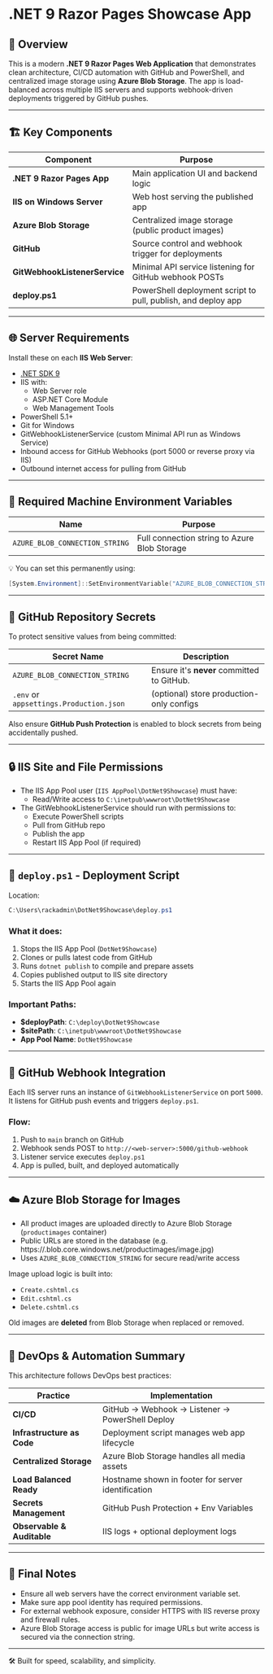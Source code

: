 # .NET 9 Razor Pages Showcase App

## 📖 Overview

This is a modern **.NET 9 Razor Pages Web Application** that demonstrates clean architecture, CI/CD automation with GitHub and PowerShell, and centralized image storage using **Azure Blob Storage**. The app is load-balanced across multiple IIS servers and supports webhook-driven deployments triggered by GitHub pushes.

---

## 🏗️ Key Components

| Component                          | Purpose                                                       |
|-----------------------------------|---------------------------------------------------------------|
| **.NET 9 Razor Pages App**        | Main application UI and backend logic                         |
| **IIS on Windows Server**         | Web host serving the published app                            |
| **Azure Blob Storage**            | Centralized image storage (public product images)             |
| **GitHub**                        | Source control and webhook trigger for deployments            |
| **GitWebhookListenerService**     | Minimal API service listening for GitHub webhook POSTs        |
| **deploy.ps1**                    | PowerShell deployment script to pull, publish, and deploy app |

---

## 🌐 Server Requirements

Install these on each **IIS Web Server**:

- [.NET SDK 9](https://dotnet.microsoft.com/en-us/download)
- IIS with:
  - Web Server role
  - ASP.NET Core Module
  - Web Management Tools
- PowerShell 5.1+
- Git for Windows
- GitWebhookListenerService (custom Minimal API run as Windows Service)
- Inbound access for GitHub Webhooks (port 5000 or reverse proxy via IIS)
- Outbound internet access for pulling from GitHub

---

## 🔐 Required Machine Environment Variables

| Name                          | Purpose                                       |
|-------------------------------|-----------------------------------------------|
| `AZURE_BLOB_CONNECTION_STRING`| Full connection string to Azure Blob Storage |

💡 You can set this permanently using:
```powershell
[System.Environment]::SetEnvironmentVariable("AZURE_BLOB_CONNECTION_STRING", "<your-connection-string>", "Machine")
```

---

## 🔐 GitHub Repository Secrets

To protect sensitive values from being committed:

| Secret Name                    | Description                                |
|--------------------------------|--------------------------------------------|
| `AZURE_BLOB_CONNECTION_STRING` | Ensure it's **never** committed to GitHub. |
| `.env` or `appsettings.Production.json` | (optional) store production-only configs |

Also ensure **GitHub Push Protection** is enabled to block secrets from being accidentally pushed.

---

## 🔒 IIS Site and File Permissions

- The IIS App Pool user (`IIS AppPool\DotNet9Showcase`) must have:
  - Read/Write access to `C:\inetpub\wwwroot\DotNet9Showcase`
- The GitWebhookListenerService should run with permissions to:
  - Execute PowerShell scripts
  - Pull from GitHub repo
  - Publish the app
  - Restart IIS App Pool (if required)

---

## 🚀 `deploy.ps1` - Deployment Script

Location:
```powershell
C:\Users\rackadmin\DotNet9Showcase\deploy.ps1
```

### What it does:
1. Stops the IIS App Pool (`DotNet9Showcase`)
2. Clones or pulls latest code from GitHub
3. Runs `dotnet publish` to compile and prepare assets
4. Copies published output to IIS site directory
5. Starts the IIS App Pool again

### Important Paths:
- **$deployPath**: `C:\deploy\DotNet9Showcase`
- **$sitePath**: `C:\inetpub\wwwroot\DotNet9Showcase`
- **App Pool Name**: `DotNet9Showcase`

---

## 🔁 GitHub Webhook Integration

Each IIS server runs an instance of `GitWebhookListenerService` on port `5000`. It listens for GitHub push events and triggers `deploy.ps1`.

### Flow:
1. Push to `main` branch on GitHub
2. Webhook sends POST to `http://<web-server>:5000/github-webhook`
3. Listener service executes `deploy.ps1`
4. App is pulled, built, and deployed automatically

---

## ☁️ Azure Blob Storage for Images

- All product images are uploaded directly to Azure Blob Storage (`productimages` container)
- Public URLs are stored in the database (e.g. https://<storageaccount>.blob.core.windows.net/productimages/image.jpg)
- Uses `AZURE_BLOB_CONNECTION_STRING` for secure read/write access

Image upload logic is built into:
- `Create.cshtml.cs`
- `Edit.cshtml.cs`
- `Delete.cshtml.cs`

Old images are **deleted** from Blob Storage when replaced or removed.

---

## 🔄 DevOps & Automation Summary

This architecture follows DevOps best practices:

| Practice                  | Implementation                                               |
|---------------------------|---------------------------------------------------------------|
| **CI/CD**                | GitHub → Webhook → Listener → PowerShell Deploy              |
| **Infrastructure as Code**| Deployment script manages web app lifecycle                 |
| **Centralized Storage**  | Azure Blob Storage handles all media assets                  |
| **Load Balanced Ready**  | Hostname shown in footer for server identification           |
| **Secrets Management**   | GitHub Push Protection + Env Variables                       |
| **Observable & Auditable**| IIS logs + optional deployment logs                          |

---

## 📌 Final Notes

- Ensure all web servers have the correct environment variable set.
- Make sure app pool identity has required permissions.
- For external webhook exposure, consider HTTPS with IIS reverse proxy and firewall rules.
- Azure Blob Storage access is public for image URLs but write access is secured via the connection string.

---

🛠 Built for speed, scalability, and simplicity.


